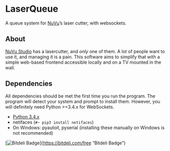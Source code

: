 # LaserQueue
A queue system for [NuVu](https://cambridge.nuvustudio.com/discover)’s laser cutter, with websockets.

## About

[NuVu Studio](https://cambridge.nuvustudio.com/discover) has a lasercutter, and *only* one of them. A lot of people want to use it, and managing it is a pain. This software aims to simplify that with a simple web-based frontend accessible locally and on a TV mounted in the wall.

## Dependencies

All dependencies should be met the first time you run the program. The program will detect your system and prompt to install them. However, you will definitely need Python >=3.4.x for WebSockets.

- [Python 3.4.x](https://www.python.org/downloads/)
- netifaces (`#~ pip3 install netifaces`)
- On Windows: pyautoit, pyserial (installing these manually on Windows is not recommended)

[![Bitdeli Badge](https://d2weczhvl823v0.cloudfront.net/yrsegal/laserqueue/trend.png)](https://bitdeli.com/free “Bitdeli Badge”)

